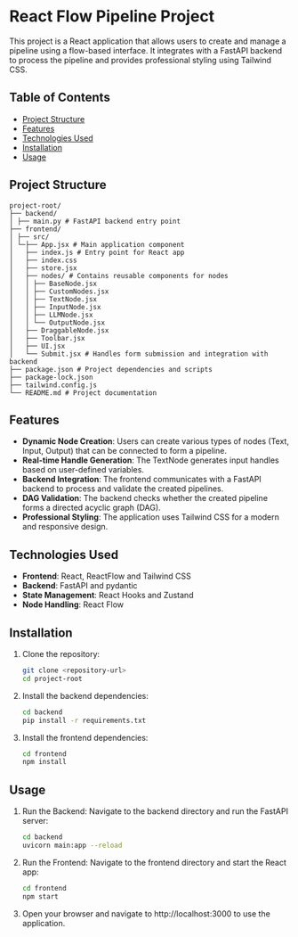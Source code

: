 # React Flow Pipeline Project

This project is a React application that allows users to create and manage a pipeline using a flow-based interface. It integrates with a FastAPI backend to process the pipeline and provides professional styling using Tailwind CSS.

## Table of Contents

- [Project Structure](#project-structure)
- [Features](#features)
- [Technologies Used](#technologies-used)
- [Installation](#installation)
- [Usage](#usage)

## Project Structure

```
project-root/
├── backend/
│ ├── main.py # FastAPI backend entry point
├── frontend/
│ ├── src/
│ └─├── App.jsx # Main application component
│   ├── index.js # Entry point for React app
│   ├── index.css
│   ├── store.jsx
│   ├── nodes/ # Contains reusable components for nodes
│   │ ├── BaseNode.jsx
│   │ ├── CustomNodes.jsx
│   │ ├── TextNode.jsx
│   │ ├── InputNode.jsx
│   │ ├── LLMNode.jsx
│   │ └── OutputNode.jsx
│   ├── DraggableNode.jsx
│   ├── Toolbar.jsx
│   ├── UI.jsx
│   └── Submit.jsx # Handles form submission and integration with backend
├── package.json # Project dependencies and scripts
├── package-lock.json
├── tailwind.config.js
└── README.md # Project documentation
```

## Features

- **Dynamic Node Creation**: Users can create various types of nodes (Text, Input, Output) that can be connected to form a pipeline.
- **Real-time Handle Generation**: The TextNode generates input handles based on user-defined variables.
- **Backend Integration**: The frontend communicates with a FastAPI backend to process and validate the created pipelines.
- **DAG Validation**: The backend checks whether the created pipeline forms a directed acyclic graph (DAG).
- **Professional Styling**: The application uses Tailwind CSS for a modern and responsive design.

## Technologies Used

- **Frontend**: React, ReactFlow and Tailwind CSS
- **Backend**: FastAPI and pydantic
- **State Management**: React Hooks and Zustand
- **Node Handling**: React Flow

## Installation

1. Clone the repository:
   ```bash
   git clone <repository-url>
   cd project-root
   ```
2. Install the backend dependencies:
   ```bash
   cd backend
   pip install -r requirements.txt
   ```
3. Install the frontend dependencies:
   ```bash
   cd frontend
   npm install
   ```

## Usage

1. Run the Backend: Navigate to the backend directory and run the FastAPI server:
   ```bash
   cd backend
   uvicorn main:app --reload
   ```
2. Run the Frontend: Navigate to the frontend directory and start the React app:
   ```bash
   cd frontend
   npm start
   ```
3. Open your browser and navigate to http://localhost:3000 to use the application.
